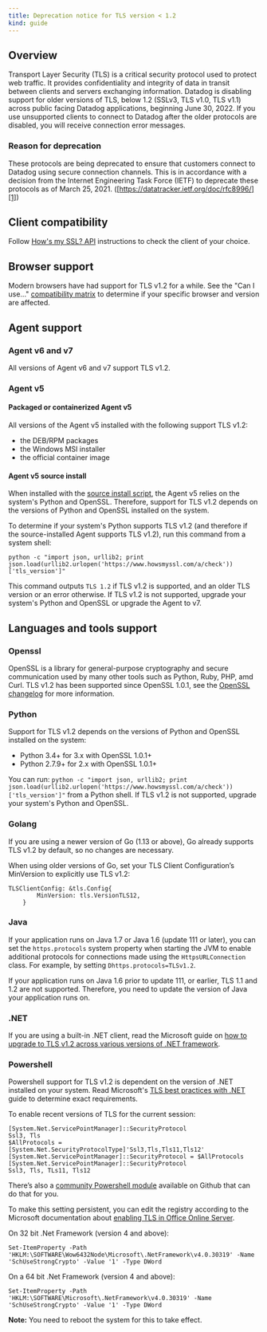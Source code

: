 ```yaml
---
title: Deprecation notice for TLS version < 1.2
kind: guide
---
```



## Overview

Transport Layer Security (TLS) is a critical security protocol used to protect web traffic. It provides confidentiality and integrity of data in transit between clients and servers exchanging information. Datadog is disabling support for older versions of TLS, below 1.2 (SSLv3, TLS v1.0, TLS v1.1) across public facing Datadog applications, beginning June 30, 2022. If you use unsupported clients to connect to Datadog after the older protocols are disabled, you will receive connection error messages.

### Reason for deprecation

These protocols are being deprecated to ensure that customers connect to Datadog using secure connection channels. This is in accordance with a decision from the Internet Engineering Task Force (IETF) to deprecate these protocols as of March 25, 2021. ([https://datatracker.ietf.org/doc/rfc8996/][1])

## Client compatibility

Follow [How's my SSL? API][2] instructions to check the client of your choice.

## Browser support

Modern browsers have had support for TLS v1.2 for a while. See the "Can I use..." [compatibility matrix][3] to determine if your specific browser and version are affected.
## Agent support

### Agent v6 and v7

All versions of Agent v6 and v7 support TLS v1.2.

### Agent v5

#### Packaged or containerized Agent v5

All versions of the Agent v5 installed with the following support TLS v1.2:

* the DEB/RPM packages
* the Windows MSI installer
* the official container image


#### Agent v5 source install

When installed with the [source install script][4], the Agent v5 relies on the system's Python and OpenSSL. Therefore, support for TLS v1.2 depends on the versions of Python and OpenSSL installed on the system.

To determine if your system's Python supports TLS v1.2 (and therefore if the source-installed Agent supports TLS v1.2), run this command from a system shell:

`python -c "import json, urllib2; print json.load(urllib2.urlopen('https://www.howsmyssl.com/a/check'))['tls_version']"` 

This command outputs `TLS 1.2` if TLS v1.2 is supported, and an older TLS version or an error otherwise. If TLS v1.2 is not supported, upgrade your system's Python and OpenSSL or upgrade the Agent to v7.

## Languages and tools support
### Openssl

OpenSSL is a library for general-purpose cryptography and secure communication used by many other tools such as Python, Ruby, PHP, amd Curl. TLS v1.2 has been supported since OpenSSL 1.0.1, see the [OpenSSL changelog][5] for more information.

### Python

Support for TLS v1.2 depends on the versions of Python and OpenSSL installed on the system:

* Python 3.4+ for 3.x with OpenSSL 1.0.1+
* Python 2.7.9+ for 2.x with OpenSSL 1.0.1+

You can run: `python -c "import json, urllib2; print json.load(urllib2.urlopen('https://www.howsmyssl.com/a/check'))['tls_version']"` from a Python shell. If TLS v1.2 is not supported, upgrade your system's Python and OpenSSL.

### Golang

If you are using a newer version of Go (1.13 or above), Go already supports TLS v1.2 by default, so no changes are necessary.

When using older versions of Go, set your TLS Client Configuration’s MinVersion to explicitly use TLS v1.2:

```
TLSClientConfig: &tls.Config{
        MinVersion: tls.VersionTLS12,
    }
```

### Java

If your application runs on Java 1.7 or Java 1.6 (update 111 or later), you can set the `https.protocols` system property when starting the JVM to enable additional protocols for connections made using the `HttpsURLConnection` class. For example, by setting
`Dhttps.protocols=TLSv1.2`.

If your application runs on Java 1.6 prior to update 111, or earlier, TLS 1.1 and 1.2 are not supported. Therefore, you need to update the version of Java your application runs on.

### .NET

If you are using a built-in .NET client, read the Microsoft guide on [how to upgrade to TLS v1.2 across various versions of .NET framework][6]. 

### Powershell

Powershell support for TLS v1.2 is dependent on the version of .NET installed on your system. Read Microsoft's [TLS best practices with .NET][7] guide to determine exact requirements.

To enable recent versions of TLS for the current session:

```
[System.Net.ServicePointManager]::SecurityProtocol
Ssl3, Tls
$AllProtocols = [System.Net.SecurityProtocolType]'Ssl3,Tls,Tls11,Tls12'
[System.Net.ServicePointManager]::SecurityProtocol = $AllProtocols
[System.Net.ServicePointManager]::SecurityProtocol
Ssl3, Tls, TLs11, Tls12
```

There’s also a [community Powershell module][8] available on Github that can do that for you.

To make this setting persistent, you can edit the registry according to the Microsoft documentation about [enabling TLS in Office Online Server][9].

On 32 bit .Net Framework (version 4 and above):

`Set-ItemProperty -Path 'HKLM:\SOFTWARE\Wow6432Node\Microsoft\.NetFramework\v4.0.30319' -Name 'SchUseStrongCrypto' -Value '1' -Type DWord`

On a 64 bit .Net Framework (version 4 and above):

`Set-ItemProperty -Path 'HKLM:\SOFTWARE\Microsoft\.NetFramework\v4.0.30319' -Name 'SchUseStrongCrypto' -Value '1' -Type DWord`

**Note:** You need to reboot the system for this to take effect.

[1]: https://datatracker.ietf.org/doc/rfc8996/
[2]: https://www.howsmyssl.com/s/api.html
[3]: https://caniuse.com/tls1-2
[4]: https://github.com/DataDog/dd-agent/blob/5.32.8/packaging/datadog-agent/source/setup_agent.sh
[5]: https://www.openssl.org/news/changelog.html#openssl-101.
[6]: https://docs.microsoft.com/en-us/dotnet/framework/network-programming/tls#%23configuring-security-via-appcontext-switches-for-net-framework-46-or-later-versions
[7]: https://docs.microsoft.com/en-us/dotnet/framework/network-programming/tls
[8]: https://github.com/markekraus/BetterTls
[9]: https://docs.microsoft.com/en-us/officeonlineserver/enable-tls-1-1-and-tls-1-2-support-in-office-online-server
